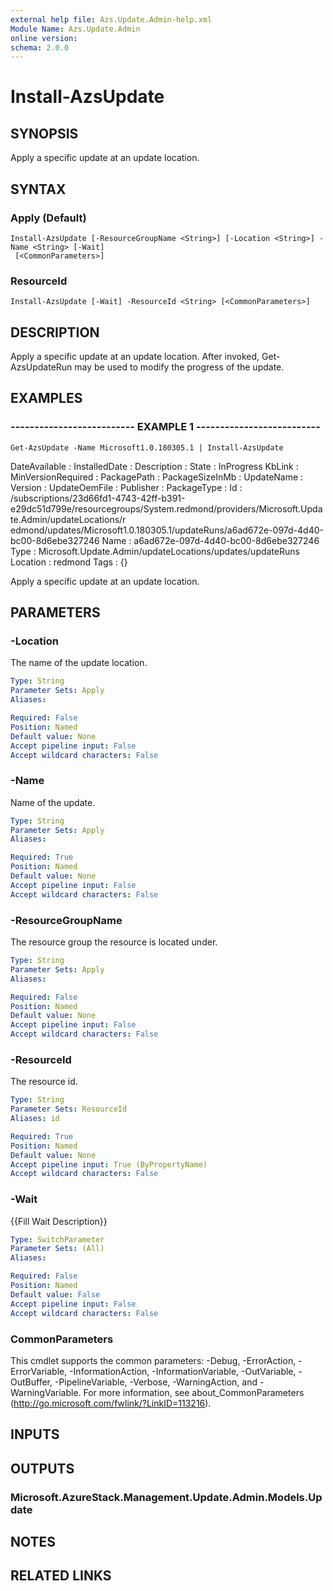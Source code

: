 ```yaml
---
external help file: Azs.Update.Admin-help.xml
Module Name: Azs.Update.Admin
online version: 
schema: 2.0.0
---
```


# Install-AzsUpdate

## SYNOPSIS
Apply a specific update at an update location.

## SYNTAX

### Apply (Default)
```
Install-AzsUpdate [-ResourceGroupName <String>] [-Location <String>] -Name <String> [-Wait]
 [<CommonParameters>]
```

### ResourceId
```
Install-AzsUpdate [-Wait] -ResourceId <String> [<CommonParameters>]
```

## DESCRIPTION
Apply a specific update at an update location. 
After invoked, Get-AzsUpdateRun may be used to modify the progress of the update.

## EXAMPLES

### -------------------------- EXAMPLE 1 --------------------------
```
Get-AzsUpdate -Name Microsoft1.0.180305.1 | Install-AzsUpdate
```

DateAvailable      :
InstalledDate      :
Description        :
State              : InProgress
KbLink             :
MinVersionRequired :
PackagePath        :
PackageSizeInMb    :
UpdateName         :
Version            :
UpdateOemFile      :
Publisher          :
PackageType        :
Id                 : /subscriptions/23d66fd1-4743-42ff-b391-e29dc51d799e/resourcegroups/System.redmond/providers/Microsoft.Update.Admin/updateLocations/r
		 edmond/updates/Microsoft1.0.180305.1/updateRuns/a6ad672e-097d-4d40-bc00-8d6ebe327246
Name               : a6ad672e-097d-4d40-bc00-8d6ebe327246
Type               : Microsoft.Update.Admin/updateLocations/updates/updateRuns
Location           : redmond
Tags               : {}

Apply a specific update at an update location.

## PARAMETERS

### -Location
The name of the update location.

```yaml
Type: String
Parameter Sets: Apply
Aliases: 

Required: False
Position: Named
Default value: None
Accept pipeline input: False
Accept wildcard characters: False
```

### -Name
Name of the update.

```yaml
Type: String
Parameter Sets: Apply
Aliases: 

Required: True
Position: Named
Default value: None
Accept pipeline input: False
Accept wildcard characters: False
```

### -ResourceGroupName
The resource group the resource is located under.

```yaml
Type: String
Parameter Sets: Apply
Aliases: 

Required: False
Position: Named
Default value: None
Accept pipeline input: False
Accept wildcard characters: False
```

### -ResourceId
The resource id.

```yaml
Type: String
Parameter Sets: ResourceId
Aliases: id

Required: True
Position: Named
Default value: None
Accept pipeline input: True (ByPropertyName)
Accept wildcard characters: False
```

### -Wait
{{Fill Wait Description}}

```yaml
Type: SwitchParameter
Parameter Sets: (All)
Aliases: 

Required: False
Position: Named
Default value: False
Accept pipeline input: False
Accept wildcard characters: False
```

### CommonParameters
This cmdlet supports the common parameters: -Debug, -ErrorAction, -ErrorVariable, -InformationAction, -InformationVariable, -OutVariable, -OutBuffer, -PipelineVariable, -Verbose, -WarningAction, and -WarningVariable. For more information, see about_CommonParameters (http://go.microsoft.com/fwlink/?LinkID=113216).

## INPUTS

## OUTPUTS

### Microsoft.AzureStack.Management.Update.Admin.Models.Update

## NOTES

## RELATED LINKS

